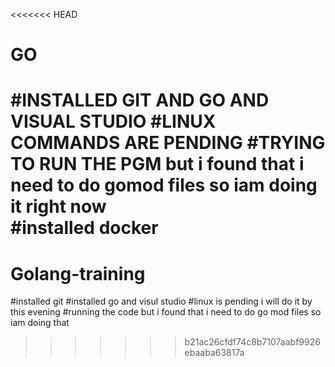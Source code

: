 <<<<<<< HEAD
# GO
#INSTALLED GIT AND GO AND VISUAL STUDIO
#LINUX COMMANDS ARE PENDING 
#TRYING TO RUN THE PGM but i found that i need to do gomod files so iam doing it right now   
#installed docker
=======
# Golang-training
#installed git
#installed go and visul studio
#linux is pending i will do it by this evening 
#running the code but i found that i need to do go mod files so iam doing that 
>>>>>>> b21ac26cfdf74c8b7107aabf9926ebaaba63817a
